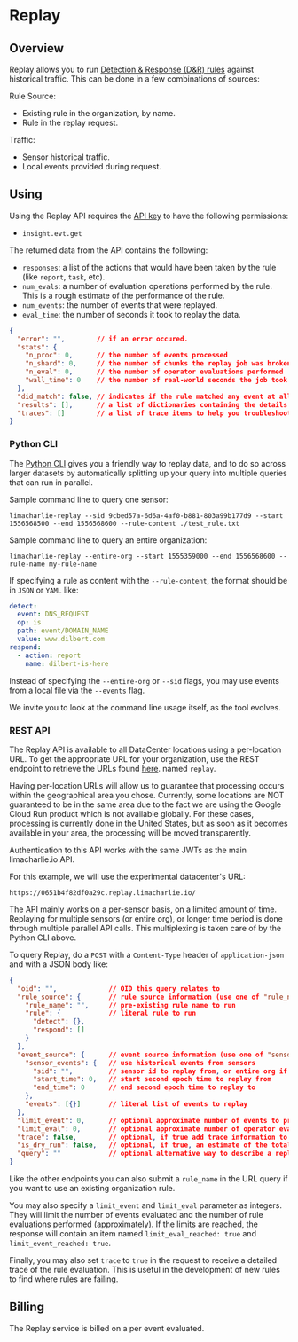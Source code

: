 # Replay

## Overview
Replay allows you to run [Detection & Response (D&R) rules](dr.md) against historical traffic.
This can be done in a few combinations of sources:

Rule Source:

* Existing rule in the organization, by name.
* Rule in the replay request.

Traffic:

* Sensor historical traffic.
* Local events provided during request.

## Using

Using the Replay API requires the [API key](api_keys.md) to have the following permissions:

* `insight.evt.get`

The returned data from the API contains the following:

* `responses`: a list of the actions that would have been taken by the rule (like `report`, `task`, etc).
* `num_evals`: a number of evaluation operations performed by the rule. This is a rough estimate of the performance of the rule.
* `num_events`: the number of events that were replayed.
* `eval_time`: the number of seconds it took to replay the data.

```json
{
  "error": "",        // if an error occured.
  "stats": {
    "n_proc": 0,      // the number of events processed
    "n_shard": 0,     // the number of chunks the replay job was broken into
    "n_eval": 0,      // the number of operator evaluations performed
    "wall_time": 0    // the number of real-world seconds the job took
  },
  "did_match": false, // indicates if the rule matched any event at all
  "results": [],      // a list of dictionaries containing the details of actions the engine would have taken
  "traces": []        // a list of trace items to help you troubleshoot where a rule failed
}
```

### Python CLI
The [Python CLI](https://github.com/refractionPOINT/python-limacharlie) gives you a friendly way to replay data, and to do so across larger datasets
by automatically splitting up your query into multiple queries that can run in parallel.

Sample command line to query one sensor:
```
limacharlie-replay --sid 9cbed57a-6d6a-4af0-b881-803a99b177d9 --start 1556568500 --end 1556568600 --rule-content ./test_rule.txt
```

Sample command line to query an entire organization:
```
limacharlie-replay --entire-org --start 1555359000 --end 1556568600 --rule-name my-rule-name
```

If specifying a rule as content with the `--rule-content`, the format should be
in `JSON` or `YAML` like:
```yaml
detect:
  event: DNS_REQUEST
  op: is
  path: event/DOMAIN_NAME
  value: www.dilbert.com
respond:
  - action: report
    name: dilbert-is-here
```

Instead of specifying the `--entire-org` or `--sid` flags, you may use events from
a local file via the `--events` flag.

We invite you to look at the command line usage itself, as the tool evolves.

### REST API
The Replay API is available to all DataCenter locations using a per-location URL.
To get the appropriate URL for your organization, use the REST endpoint to
retrieve the URLs found [here](https://api.limacharlie.io/static/swagger/#/LimaCharlie_Cloud/get_orgs__oid__url).
named `replay`.

Having per-location URLs will allow us to guarantee that processing occurs within the
geographical area you chose. Currently, some locations are NOT guaranteed
to be in the same area due to the fact we are using the Google Cloud Run product which
is not available globally. For these cases, processing is currently done in the United States,
but as soon as it becomes available in your area, the processing will be moved transparently.

Authentication to this API works with the same JWTs as the main limacharlie.io API.

For this example, we will use the experimental datacenter's URL:
```
https://0651b4f82df0a29c.replay.limacharlie.io/
```

The API mainly works on a per-sensor basis, on a limited amount of time. Replaying for
multiple sensors (or entire org), or longer time period is done through multiple
parallel API calls. This multiplexing is taken care of  by the Python CLI above.

To query Replay, do a `POST` with a `Content-Type` header of `application-json` and with a JSON body like:


```json
{
  "oid": "",             // OID this query relates to
  "rule_source": {       // rule source information (use one of "rule_name" or "rule")
    "rule_name": "",     // pre-existing rule name to run
    "rule": {            // literal rule to run
      "detect": {},
      "respond": []
    }
  },
  "event_source": {      // event source information (use one of "sensor_events" or "events")
    "sensor_events": {   // use historical events from sensors
      "sid": "",         // sensor id to replay from, or entire org if empty
      "start_time": 0,   // start second epoch time to replay from
      "end_time": 0      // end second epoch time to replay to
    },
    "events": [{}]       // literal list of events to replay
  },
  "limit_event": 0,      // optional approximate number of events to process
  "limit_eval": 0,       // optional approximate number of operator evaluations to perform
  "trace": false,        // optional, if true add trace information to response, VERY VERBOSE
  "is_dry_run": false,   // optional, if true, an estimate of the total cost of the query will be returned
  "query": ""            // optional alternative way to describe a replay query as a LimaCharlie Query Language (LCQL) query.
}
```
Like the other endpoints you can also submit a `rule_name` in the URL query if you want
to use an existing organization rule.

You may also specify a `limit_event` and `limit_eval` parameter as integers. They will limit the number of events evaluated
and the number of rule evaluations performed (approximately). If the limits are reached, the response will contain an
item named `limit_eval_reached: true` and `limit_event_reached: true`.

Finally, you may also set `trace` to `true` in the request to receive a detailed trace of the rule evaluation. This is
useful in the development of new rules to find where rules are failing.


## Billing
The Replay service is billed on a per event evaluated.
